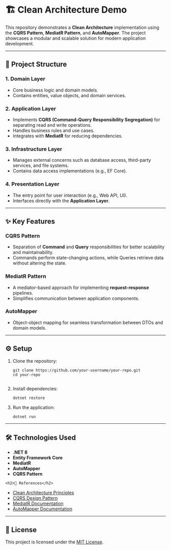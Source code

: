 <h1>🏗️ Clean Architecture Demo</h1>
  <p>This repository demonstrates a <b>Clean Architecture</b> implementation using the <b>CQRS Pattern</b>, <b>MediatR Pattern</b>, and <b>AutoMapper</b>. The project showcases a modular and scalable solution for modern application development.</p>

  <hr>

  <h2>📂 Project Structure</h2>
  <h3>1. Domain Layer</h3>
  <ul>
    <li>Core business logic and domain models.</li>
    <li>Contains entities, value objects, and domain services.</li>
  </ul>

  <h3>2. Application Layer</h3>
  <ul>
    <li>Implements <b>CQRS (Command-Query Responsibility Segregation)</b> for separating read and write operations.</li>
    <li>Handles business rules and use cases.</li>
    <li>Integrates with <b>MediatR</b> for reducing dependencies.</li>
  </ul>

  <h3>3. Infrastructure Layer</h3>
  <ul>
    <li>Manages external concerns such as database access, third-party services, and file systems.</li>
    <li>Contains data access implementations (e.g., EF Core).</li>
  </ul>

  <h3>4. Presentation Layer</h3>
  <ul>
    <li>The entry point for user interaction (e.g., Web API, UI).</li>
    <li>Interfaces directly with the <b>Application Layer</b>.</li>
  </ul>

  <hr>

  <h2>✨ Key Features</h2>
  <h3>CQRS Pattern</h3>
  <ul>
    <li>Separation of <b>Command</b> and <b>Query</b> responsibilities for better scalability and maintainability.</li>
    <li>Commands perform state-changing actions, while Queries retrieve data without altering the state.</li>
  </ul>

  <h3>MediatR Pattern</h3>
  <ul>
    <li>A mediator-based approach for implementing <b>request-response</b> pipelines.</li>
    <li>Simplifies communication between application components.</li>
  </ul>

  <h3>AutoMapper</h3>
  <ul>
    <li>Object-object mapping for seamless transformation between DTOs and domain models.</li>
  </ul>

  <hr>

  <h2>⚙️ Setup</h2>
  <ol>
    <li>Clone the repository:
      <pre><code>git clone https://github.com/your-username/your-repo.git
cd your-repo
      </code></pre>
    </li>
    <li>Install dependencies:
      <pre><code>dotnet restore</code></pre>
    </li>
    <li>Run the application:
      <pre><code>dotnet run</code></pre>
    </li>
  </ol>

  <hr>

  <h2>🛠️ Technologies Used</h2>
  <ul>
    <li><b>.NET 8</b></li>
    <li><b>Entity Framework Core</b></li>
    <li><b>MediatR</b></li>
    <li><b>AutoMapper</b></li>
    <li><b>CQRS Pattern</b></li>

  </ul>

    <h2>📖 References</h2>
<ul>
  <li><a href="https://www.amazon.com/Clean-Architecture-Craftsmans-Software-Structure/dp/0134494164" target="_blank">Clean Architecture Principles</a></li>
  <li><a href="https://martinfowler.com/bliki/CQRS.html" target="_blank">CQRS Design Pattern</a></li>
  <li><a href="https://github.com/jbogard/MediatR" target="_blank">MediatR Documentation</a></li>
  <li><a href="https://docs.automapper.org/en/stable/" target="_blank">AutoMapper Documentation</a></li>
</ul>
  <hr>

  <h2>📜 License</h2>
  <p>This project is licensed under the <a href="LICENSE">MIT License</a>.</p>
